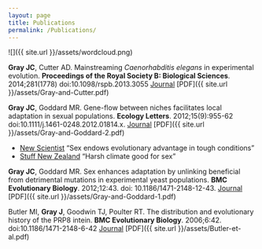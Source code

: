 ```yaml
---
layout: page
title: Publications
permalink: /Publications/
---
```



![]({{ site.url }}/assets/wordcloud.png)


**Gray JC**, Cutter AD. Mainstreaming *Caenorhabditis elegans* in experimental evolution. **Proceedings of the Royal Society B: Biological Sciences**. 2014;281(1778) doi:10.1098/rspb.2013.3055 [Journal](http://rspb.royalsocietypublishing.org/content/281/1778/20133055) [PDF]({{ site.url }}/assets/Gray-and-Cutter.pdf)

**Gray JC**, Goddard MR. Gene-flow between niches facilitates local adaptation in sexual populations. **Ecology Letters**. 2012;15(9):955-62 doi:10.1111/j.1461-0248.2012.01814.x. [Journal](http://onlinelibrary.wiley.com/doi/10.1111/j.1461-0248.2012.01814.x/abstract) [PDF]({{ site.url }}/assets/Gray-and-Goddard-2.pdf)

+ [New Scientist](http://www.newscientist.com/article/dn22024-sex-endows-evolutionary-advantage-in-tough-conditions.html) “Sex endows evolutionary advantage in tough conditions”
+ [Stuff New Zealand](http://www.stuff.co.nz/science/7137369/Harsh-climate-good-for-sex) “Harsh climate good for sex”


**Gray JC**, Goddard MR. Sex enhances adaptation by unlinking beneficial from detrimental mutations in experimental yeast populations. **BMC Evolutionary Biology**. 2012;12:43. doi: 10.1186/1471-2148-12-43. [Journal](http://www.biomedcentral.com/1471-2148/12/43) [PDF]({{ site.url }}/assets/Gray-and-Goddard-1.pdf)

Butler MI, **Gray J**, Goodwin TJ, Poulter RT. The distribution and evolutionary history of the PRP8 intein. **BMC Evolutionary Biology**. 2006;6:42. doi:10.1186/1471-2148-6-42 [Journal](http://www.biomedcentral.com/1471-2148/6/42) [PDF]({{ site.url }}/assets/Butler-et-al.pdf)
